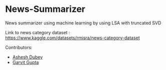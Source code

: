 # News-Summarizer
News summarizer using machine learning by using LSA with truncated SVD

Link to news category dataset : https://www.kaggle.com/datasets/rmisra/news-category-dataset

Contributors:
- [Ashesh Dubey](https://www.linkedin.com/in/ashesh-dubey/)
- [Garvit Gupta](https://github.com/garvitgupta13)
